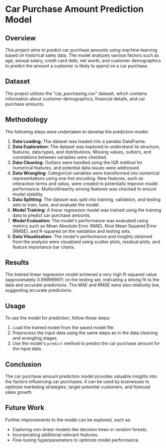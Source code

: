 # Car Purchase Amount Prediction Model

## Overview

This project aims to predict car purchase amounts using machine learning based on historical sales data. The model analyzes various factors such as age, annual salary, credit card debt, net worth, and customer demographics to predict the amount a customer is likely to spend on a car purchase.

## Dataset

The project utilizes the "car_purchasing.csv" dataset, which contains information about customer demographics, financial details, and car purchase amounts.

## Methodology

The following steps were undertaken to develop the prediction model:

1. **Data Loading:** The dataset was loaded into a pandas DataFrame.
2. **Data Exploration:** The dataset was explored to understand its structure, features, data types, and distributions. Missing values, outliers, and correlations between variables were checked.
3. **Data Cleaning:** Outliers were handled using the IQR method for numerical features, and potential data issues were addressed.
4. **Data Wrangling:** Categorical variables were transformed into numerical representations using one-hot encoding. New features, such as interaction terms and ratios, were created to potentially improve model performance. Multicollinearity among features was checked to ensure model stability.
5. **Data Splitting:** The dataset was split into training, validation, and testing sets to train, tune, and evaluate the model.
6. **Model Training:** A linear regression model was trained using the training data to predict car purchase amounts.
7. **Model Evaluation:** The model's performance was evaluated using metrics such as Mean Absolute Error (MAE), Root Mean Squared Error (RMSE), and R-squared on the validation and testing sets.
8. **Data Visualization:** The model's performance and insights obtained from the analysis were visualized using scatter plots, residual plots, and feature importance bar charts.

## Results

The trained linear regression model achieved a very high R-squared value (approximately 0.99999997) on the testing set, indicating a strong fit to the data and accurate predictions. The MAE and RMSE were also relatively low, suggesting accurate predictions.

## Usage

To use the model for prediction, follow these steps:

1. Load the trained model from the saved model file.
2. Preprocess the input data using the same steps as in the data cleaning and wrangling stages.
3. Use the model's `predict` method to predict the car purchase amount for the input data.

## Conclusion

The car purchase amount prediction model provides valuable insights into the factors influencing car purchases. It can be used by businesses to optimize marketing strategies, target potential customers, and forecast sales growth.

## Future Work

Further improvements to the model can be explored, such as:

* Exploring non-linear models like decision trees or random forests.
* Incorporating additional relevant features.
* Fine-tuning hyperparameters to optimize model performance.
